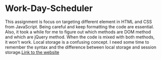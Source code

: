 # Work-Day-Scheduler
This assignment is focus on targeting different element in HTML and CSS from JavaScript. Being careful and keep formatting the code are essential. Also, it took a while for me to figure out which methods are DOM method and which are jQuery method. When the code is mixed with both methods, it won't work. Local storage is a confusing concept. I need some time to remember the syntax and the difference between local storage and session storage.[Link to the website](https://lorddominic.github.io/Work-Day-Scheduler/index.html)